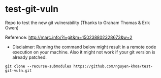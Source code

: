 # test-git-vuln
Repo to test the new git vulnerability (Thanks to Graham Thomas & Erik Owen)

Reference: http://marc.info/?l=git&m=150238802328673&w=2

* Disclaimer: Running the command below might result in a remote code execution on your machine. Also it might not work if your git version is already patched.

`git clone --recurse-submodules https://github.com/nguyen-khoa/test-git-vuln.git`
